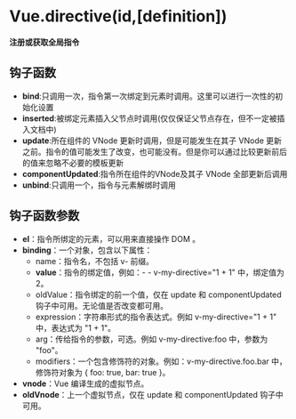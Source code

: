 # Vue.directive(id,[definition])
**注册或获取全局指令**

## 钩子函数
- **bind**:只调用一次，指令第一次绑定到元素时调用。这里可以进行一次性的初始化设置
- **inserted**:被绑定元素插入父节点时调用(仅仅保证父节点存在，但不一定被插入文档中)
- **update**:所在组件的 VNode 更新时调用，但是可能发生在其子 VNode 更新之前。指令的值可能发生了改变，也可能没有。但是你可以通过比较更新前后的值来忽略不必要的模板更新
- **componentUpdated**:指令所在组件的VNode及其子 VNode 全部更新后调用
- **unbind**:只调用一个，指令与元素解绑时调用


## 钩子函数参数
- **el**：指令所绑定的元素，可以用来直接操作 DOM 。
- **binding**：一个对象，包含以下属性：
  - name：指令名，不包括 v- 前缀。
  - **value**：指令的绑定值，例如：- - v-my-directive="1 + 1" 中，绑定值为 2。
  - oldValue：指令绑定的前一个值，仅在 update 和 componentUpdated 钩子中可用。无论值是否改变都可用。
  - expression：字符串形式的指令表达式。例如 v-my-directive="1 + 1" 中，表达式为 "1 + 1"。
  - arg：传给指令的参数，可选。例如 v-my-directive:foo 中，参数为 "foo"。
  - modifiers：一个包含修饰符的对象。例如：v-my-directive.foo.bar 中，修饰符对象为 { foo: true, bar: true }。
- **vnode**：Vue 编译生成的虚拟节点。
- **oldVnode**：上一个虚拟节点，仅在 update 和 componentUpdated 钩子中可用。